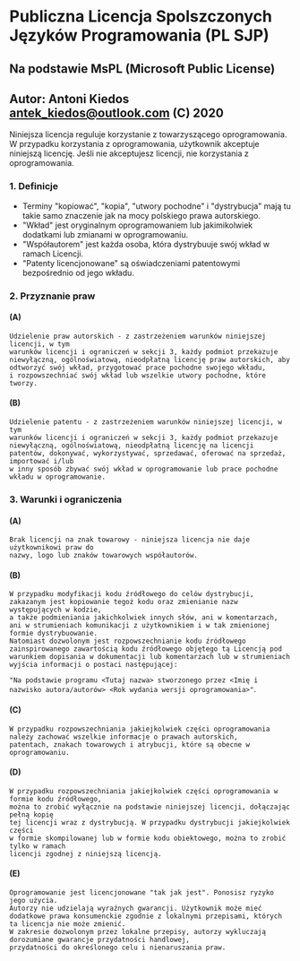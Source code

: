 # Publiczna Licencja Spolszczonych Języków Programowania (PL SJP)
## Na podstawie MsPL (Microsoft Public License)
## Autor: Antoni Kiedos <antek_kiedos@outlook.com> (C) 2020

Niniejsza licencja reguluje korzystanie z towarzyszącego oprogramowania. W przypadku korzystania z
oprogramowania, użytkownik akceptuje niniejszą licencję. Jeśli nie akceptujesz licencji, nie
korzystania z oprogramowania.

### 1. Definicje
- Terminy "kopiować", "kopia", "utwory pochodne" i "dystrybucja" mają tu takie samo znaczenie jak na mocy polskiego prawa autorskiego. 
- "Wkład" jest oryginalnym oprogramowaniem lub jakimikolwiek dodatkami lub zmianami w oprogramowaniu.
- "Współautorem" jest każda osoba, która dystrybuuje swój wkład w ramach Licencji.
- "Patenty licencjonowane" są oświadczeniami patentowymi bezpośrednio od jego wkładu.

### 2. Przyznanie praw

#### (A)
        
    Udzielenie praw autorskich - z zastrzeżeniem warunków niniejszej licencji, w tym
    warunków licencji i ograniczeń w sekcji 3, każdy podmiot przekazuje
    niewyłączną, ogólnoświatową, nieodpłatną licencję praw autorskich, aby
    odtworzyć swój wkład, przygotować prace pochodne swojego wkładu,
    i rozpowszechniać swój wkład lub wszelkie utwory pochodne, które tworzy.

#### (B)

    Udzielenie patentu - z zastrzeżeniem warunków niniejszej licencji, w tym
    warunków licencji i ograniczeń w sekcji 3, każdy podmiot przekazuje
    niewyłączną, ogólnoświatową, nieodpłatną licencję na licencji
    patentów, dokonywać, wykorzystywać, sprzedawać, oferować na sprzedaż, importować i/lub
    w inny sposób zbywać swój wkład w oprogramowanie lub prace pochodne
    wkładu w oprogramowanie.

### 3. Warunki i ograniczenia
    
#### (A)

    Brak licencji na znak towarowy - niniejsza licencja nie daje użytkownikowi praw do
    nazwy, logo lub znaków towarowych współautorów.
    
#### (B)
    
    W przypadku modyfikacji kodu źródłowego do celów dystrybucji, zakazanym jest kopiowanie tegoż kodu oraz zmienianie nazw występujących w kodzie,
    a także podmieniania jakichkolwiek innych słów, ani w komentarzach, ani w strumieniach komunikacji z użytkownikiem i w tak zmienionej formie dystrybuowanie.
    Natomiast dozwolonym jest rozpowszechnianie kodu źródłowego zainspirowanego zawartością kodu źródłowego objętego tą Licencją pod warunkiem dopisania w dokumentacji lub komentarzach lub w strumieniach wyjścia informacji o postaci następującej:
`"Na podstawie programu <Tutaj nazwa> stworzonego przez <Imię i nazwisko autora/autorów> <Rok wydania wersji oprogramowania>"`.
    
#### (C)
    
    W przypadku rozpowszechniania jakiejkolwiek części oprogramowania należy zachować wszelkie informacje o prawach autorskich,
    patentach, znakach towarowych i atrybucji, które są obecne w oprogramowaniu.

#### (D)
    
    W przypadku rozpowszechniania jakiejkolwiek części oprogramowania w formie kodu źródłowego,
    można to zrobić wyłącznie na podstawie niniejszej licencji, dołączając pełną kopię
    tej licencji wraz z dystrybucją. W przypadku dystrybucji jakiejkolwiek części
    w formie skompilowanej lub w formie kodu obiektowego, można to zrobić tylko w ramach
    licencji zgodnej z niniejszą licencją.

#### (E)
    
    Oprogramowanie jest licencjonowane "tak jak jest". Ponosisz ryzyko jego użycia.
    Autorzy nie udzielają wyraźnych gwarancji. Użytkownik może mieć dodatkowe prawa konsumenckie zgodnie z lokalnymi przepisami, których ta licencja nie może zmienić.
    W zakresie dozwolonym przez lokalne przepisy, autorzy wykluczają dorozumiane gwarancje przydatności handlowej,
    przydatności do określonego celu i nienaruszania praw.